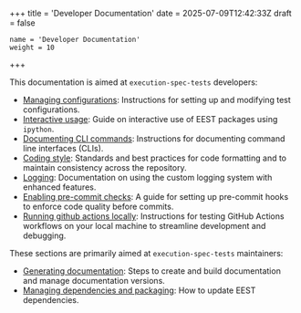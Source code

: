 +++
title = 'Developer Documentation'
date = 2025-07-09T12:42:33Z
draft = false

    name = 'Developer Documentation'
    weight = 10

+++

This documentation is aimed at `execution-spec-tests` developers:

- [Managing configurations](./configurations.md): Instructions for setting up and modifying test configurations.
- [Interactive usage](./interactive_usage.md): Guide on interactive use of EEST packages using `ipython`.
- [Documenting CLI commands](./documenting_clis.md): Instructions for documenting command line interfaces (CLIs).
- [Coding style](./coding_style.md): Standards and best practices for code formatting and to maintain consistency across the repository.
- [Logging](./logging.md): Documentation on using the custom logging system with enhanced features.
- [Enabling pre-commit checks](./precommit.md): A guide for setting up pre-commit hooks to enforce code quality before commits.
- [Running github actions locally](./test_actions_locally.md): Instructions for testing GitHub Actions workflows on your local machine to streamline development and debugging.

These sections are primarily aimed at `execution-spec-tests` maintainers:

- [Generating documentation](./docs.md): Steps to create and build documentation and manage documentation versions.
- [Managing dependencies and packaging](./deps_and_packaging.md): How to update EEST dependencies.
